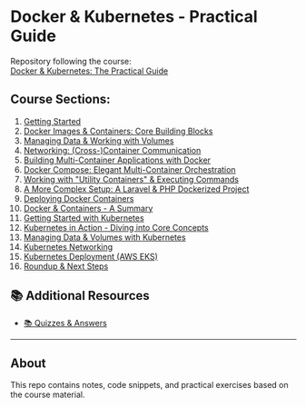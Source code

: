 # Docker & Kubernetes - Practical Guide

Repository following the course:  
[Docker & Kubernetes: The Practical Guide](https://www.udemy.com/course/docker-kubernetes-the-practical-guide/)

## Course Sections:

1. [Getting Started](docs/01-getting-started.md)
2. [Docker Images & Containers: Core Building Blocks](docs/02-images-and-containers.md)
3. [Managing Data & Working with Volumes](docs/03-managing-data-volumes.md)
4. [Networking: (Cross-)Container Communication](docs/04-networking-containers.md)
5. [Building Multi-Container Applications with Docker](docs/05-multi-container-apps.md)
6. [Docker Compose: Elegant Multi-Container Orchestration](docs/06-docker-compose.md)
7. [Working with "Utility Containers" & Executing Commands](docs/07-utility-containers-commands.md)
8. [A More Complex Setup: A Laravel & PHP Dockerized Project](docs/08-laravel-php-project.md)
9. [Deploying Docker Containers](docs/09-deploying-docker-containers.md)
10. [Docker & Containers - A Summary](docs/10-docker-containers-summary.md)
11. [Getting Started with Kubernetes](docs/11-getting-started-kubernetes.md)
12. [Kubernetes in Action - Diving into Core Concepts](docs/12-kubernetes-core-concepts.md)
13. [Managing Data & Volumes with Kubernetes](docs/13-kubernetes-managing-data-volumes.md)
14. [Kubernetes Networking](docs/14-kubernetes-networking.md)
15. [Kubernetes Deployment (AWS EKS)](docs/15-kubernetes-aws-eks.md)
16. [Roundup & Next Steps](docs/16-roundup-next-steps.md)

## 📚 Additional Resources
- [📚 Quizzes & Answers](docs/00-quizzes-and-answers.md)

---

## About

This repo contains notes, code snippets, and practical exercises based on the course material.

